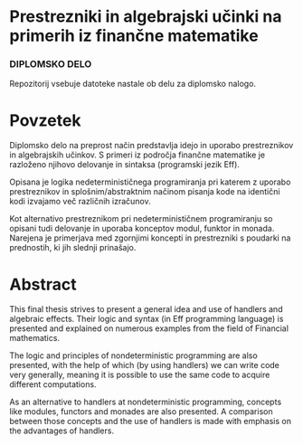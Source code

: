 # Prestrezniki in algebrajski učinki na primerih iz finančne matematike
### DIPLOMSKO DELO

Repozitorij vsebuje datoteke nastale ob delu za diplomsko nalogo.

# Povzetek
Diplomsko delo na preprost način predstavlja idejo in uporabo prestreznikov in algebrajskih učinkov. S primeri iz področja finančne matematike je razloženo njihovo delovanje in sintaksa (programski jezik Eff).

Opisana je logika nedeterminističnega programiranja pri katerem z uporabo prestreznikov in splošnim/abstraktnim načinom pisanja kode na identični kodi izvajamo več različnih izračunov.

Kot alternativo prestreznikom pri nedeterminističnem programiranju so opisani tudi delovanje in uporaba konceptov modul, funktor in monada. Narejena je primerjava med zgornjimi koncepti in prestrezniki s poudarki na prednostih, ki jih slednji prinašajo.

# Abstract
This final thesis strives to present a general idea and use of handlers and algebraic effects. Their logic and syntax (in Eff programming language) is presented and explained on numerous examples from the field of Financial mathematics.

The logic and principles of nondeterministic programming are also presented, with the help of which (by using handlers) we can write code very generally, meaning it is possible to use the same code to acquire different computations.

As an alternative to handlers at nondeterministic programming, concepts like modules, functors and monades are also presented. A comparison between those concepts and the use of handlers is made with emphasis on the advantages of handlers.

